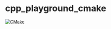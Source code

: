 # cpp_playground_cmake
  
[![CMake](https://github.com/incyi/cpp_playground_cmake/actions/workflows/cmake.yml/badge.svg)](https://github.com/incyi/cpp_playground_cmake/actions/workflows/cmake.yml)
